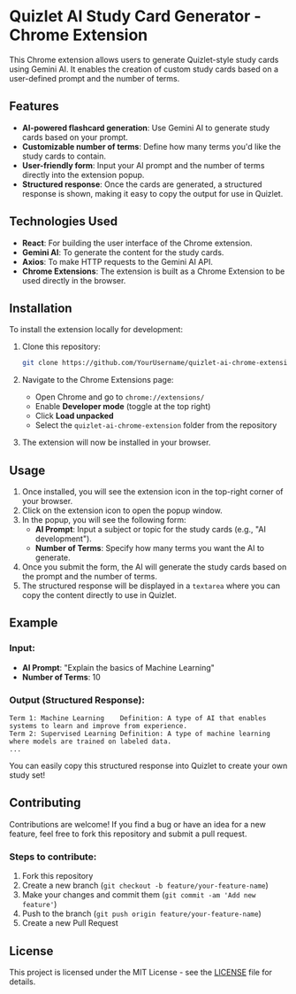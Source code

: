 # Quizlet AI Study Card Generator - Chrome Extension

This Chrome extension allows users to generate Quizlet-style study cards using Gemini AI. It enables the creation of custom study cards based on a user-defined prompt and the number of terms.

## Features

- **AI-powered flashcard generation**: Use Gemini AI to generate study cards based on your prompt.
- **Customizable number of terms**: Define how many terms you'd like the study cards to contain.
- **User-friendly form**: Input your AI prompt and the number of terms directly into the extension popup.
- **Structured response**: Once the cards are generated, a structured response is shown, making it easy to copy the output for use in Quizlet.

## Technologies Used

- **React**: For building the user interface of the Chrome extension.
- **Gemini AI**: To generate the content for the study cards.
- **Axios**: To make HTTP requests to the Gemini AI API.
- **Chrome Extensions**: The extension is built as a Chrome Extension to be used directly in the browser.

## Installation

To install the extension locally for development:

1. Clone this repository:

   ```bash
   git clone https://github.com/YourUsername/quizlet-ai-chrome-extension.git
   ```

2. Navigate to the Chrome Extensions page:

   - Open Chrome and go to `chrome://extensions/`
   - Enable **Developer mode** (toggle at the top right)
   - Click **Load unpacked**
   - Select the `quizlet-ai-chrome-extension` folder from the repository

3. The extension will now be installed in your browser.

## Usage

1. Once installed, you will see the extension icon in the top-right corner of your browser.
2. Click on the extension icon to open the popup window.
3. In the popup, you will see the following form:
   - **AI Prompt**: Input a subject or topic for the study cards (e.g., "AI development").
   - **Number of Terms**: Specify how many terms you want the AI to generate.
4. Once you submit the form, the AI will generate the study cards based on the prompt and the number of terms.
5. The structured response will be displayed in a `textarea` where you can copy the content directly to use in Quizlet.

## Example

### Input:

- **AI Prompt**: "Explain the basics of Machine Learning"
- **Number of Terms**: 10

### Output (Structured Response):

```
Term 1: Machine Learning	Definition: A type of AI that enables systems to learn and improve from experience.
Term 2: Supervised Learning	Definition: A type of machine learning where models are trained on labeled data.
...
```

You can easily copy this structured response into Quizlet to create your own study set!

## Contributing

Contributions are welcome! If you find a bug or have an idea for a new feature, feel free to fork this repository and submit a pull request.

### Steps to contribute:

1. Fork this repository
2. Create a new branch (`git checkout -b feature/your-feature-name`)
3. Make your changes and commit them (`git commit -am 'Add new feature'`)
4. Push to the branch (`git push origin feature/your-feature-name`)
5. Create a new Pull Request

## License

This project is licensed under the MIT License - see the [LICENSE](LICENSE) file for details.


